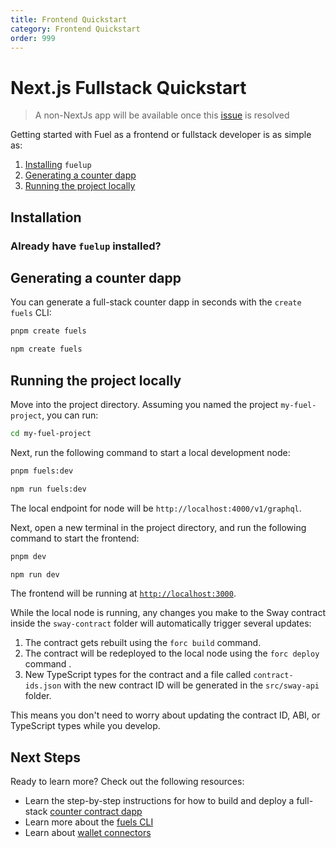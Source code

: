 ```yaml
---
title: Frontend Quickstart
category: Frontend Quickstart
order: 999
---
```



# Next.js Fullstack Quickstart

> A non-NextJs app will be available once this [issue](https://github.com/FuelLabs/fuels-ts/issues/2781) is resolved

Getting started with Fuel as a frontend or fullstack developer is as simple as:

1. [Installing](#installation) `fuelup`
2. [Generating a counter dapp](#generating-a-counter-dapp)
3. [Running the project locally](#running-the-project-locally)

## Installation

<TextImport
  file="../installation/index.mdx"
  comment="install_fuelup"
  commentType="{/*"
/>

<CodeImport
  file="../installation/index.mdx"
  comment="install_fuelup_command"
  commentType="{/*"
  lang="sh"
  trim="true"
/>

<TextImport
  file="../counter-dapp/building-a-smart-contract.mdx"
  comment="install_help"
  commentType="{/*"
/>

<TextImport
  file="../installation/index.mdx"
  comment="install_VSCode_extensions"
  commentType="{/*"
/>

### Already have `fuelup` installed?

<TextImport
  file="../counter-dapp/building-a-smart-contract.mdx"
  comment="already_installed"
  commentType="{/*"
/>

## Generating a counter dapp

You can generate a full-stack counter dapp in seconds with the `create fuels` CLI:

<CodeTabs>

```sh
pnpm create fuels
```

```sh
npm create fuels
```

</CodeTabs>

## Running the project locally

Move into the project directory. Assuming you named the project `my-fuel-project`, you can run:

```sh
cd my-fuel-project
```

Next, run the following command to start a local development node:

<CodeTabs>

```sh
pnpm fuels:dev
```

```sh
npm run fuels:dev
```

</CodeTabs>

The local endpoint for node will be `http://localhost:4000/v1/graphql`.

Next, open a new terminal in the project directory, and run the following command to start the frontend:

<CodeTabs>

```sh
pnpm dev
```

```sh
npm run dev
```

</CodeTabs>

The frontend will be running at [`http://localhost:3000`](http://localhost:3000).

While the local node is running, any changes you make to the Sway contract inside the `sway-contract` folder will automatically trigger several updates:

1. The contract gets rebuilt using the `forc build` command.
2. The contract will be redeployed to the local node using the `forc deploy` command .
3. New TypeScript types for the contract and a file called `contract-ids.json` with the new contract ID will be generated in the `src/sway-api` folder.

This means you don't need to worry about updating the contract ID, ABI, or TypeScript types while you develop.

## Next Steps

Ready to learn more? Check out the following resources:

- Learn the step-by-step instructions for how to build and deploy a full-stack [counter contract dapp](/guides/counter-dapp)
- Learn more about the [fuels CLI](/docs/fuels-ts/fuels-cli)
- Learn about [wallet connectors](/docs/wallet/dev/connectors/)

